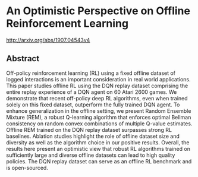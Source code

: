 # An Optimistic Perspective on Offline Reinforcement Learning
http://arxiv.org/abs/1907.04543v4
## Abstract
Off-policy reinforcement learning (RL) using a fixed offline dataset of logged interactions is an important consideration in real world applications. This paper studies offline RL using the DQN replay dataset comprising the entire replay experience of a DQN agent on 60 Atari 2600 games. We demonstrate that recent off-policy deep RL algorithms, even when trained solely on this fixed dataset, outperform the fully trained DQN agent. To enhance generalization in the offline setting, we present Random Ensemble Mixture (REM), a robust Q-learning algorithm that enforces optimal Bellman consistency on random convex combinations of multiple Q-value estimates. Offline REM trained on the DQN replay dataset surpasses strong RL baselines. Ablation studies highlight the role of offline dataset size and diversity as well as the algorithm choice in our positive results. Overall, the results here present an optimistic view that robust RL algorithms trained on sufficiently large and diverse offline datasets can lead to high quality policies. The DQN replay dataset can serve as an offline RL benchmark and is open-sourced.